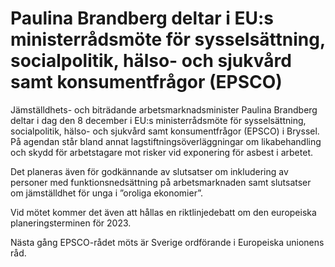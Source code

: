 # Paulina Brandberg deltar i EU:s ministerrådsmöte för sysselsättning, socialpolitik, hälso- och sjukvård samt konsumentfrågor (EPSCO)

Jämställdhets- och biträdande arbetsmarknadsminister Paulina Brandberg deltar i dag den 8 december i EU:s ministerrådsmöte för sysselsättning, socialpolitik, hälso- och sjukvård samt konsumentfrågor (EPSCO) i Bryssel. På agendan står bland annat lagstiftningsöverläggningar om likabehandling och skydd för arbetstagare mot risker vid exponering för asbest i arbetet.

Det planeras även för godkännande av slutsatser om inkludering av personer med funktionsnedsättning på arbetsmarknaden samt slutsatser om jämställdhet för unga i ”oroliga ekonomier”.

Vid mötet kommer det även att hållas en riktlinjedebatt om den europeiska planeringsterminen för 2023.

Nästa gång EPSCO-rådet möts är Sverige ordförande i Europeiska unionens råd.
